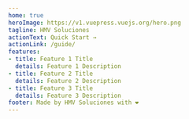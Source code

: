 ```yaml
---
home: true
heroImage: https://v1.vuepress.vuejs.org/hero.png
tagline: HMV Soluciones 
actionText: Quick Start →
actionLink: /guide/
features:
- title: Feature 1 Title
  details: Feature 1 Description
- title: Feature 2 Title
  details: Feature 2 Description
- title: Feature 3 Title
  details: Feature 3 Description
footer: Made by HMV Soluciones with ❤️
---
```

